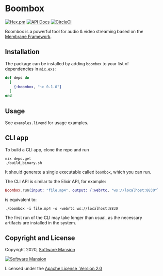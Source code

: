# Boombox

[![Hex.pm](https://img.shields.io/hexpm/v/boombox.svg)](https://hex.pm/packages/boombox)
[![API Docs](https://img.shields.io/badge/api-docs-yellow.svg?style=flat)](https://hexdocs.pm/boombox)
[![CircleCI](https://circleci.com/gh/membraneframework/boombox.svg?style=svg)](https://circleci.com/gh/membraneframework/boombox)

Boombox is a powerful tool for audio & video streaming based on the [Membrane Framework](https://membrane.stream).

## Installation

The package can be installed by adding `boombox` to your list of dependencies in `mix.exs`:

```elixir
def deps do
  [
    {:boombox, "~> 0.1.0"}
  ]
end
```

## Usage

See `examples.livemd` for usage examples.

## CLI app

To build a CLI app, clone the repo and run

```
mix deps.get
./build_binary.sh
```

It should generate a single executable called `boombox`, which you can run.

The CLI API is similar to the Elixir API, for example:

```elixir
Boombox.run(input: "file.mp4", output: {:webrtc, "ws://localhost:8830"})
```

is equivalent to:

```
./boombox -i file.mp4 -o -webrtc ws://localhost:8830
```

The first run of the CLI may take longer than usual, as the necessary artifacts are installed in the system.

## Copyright and License

Copyright 2020, [Software Mansion](https://swmansion.com/?utm_source=git&utm_medium=readme&utm_campaign=boombox)

[![Software Mansion](https://logo.swmansion.com/logo?color=white&variant=desktop&width=200&tag=membrane-github)](https://swmansion.com/?utm_source=git&utm_medium=readme&utm_campaign=boombox)

Licensed under the [Apache License, Version 2.0](LICENSE)
